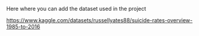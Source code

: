 Here where you can add the dataset used in the project 

https://www.kaggle.com/datasets/russellyates88/suicide-rates-overview-1985-to-2016

